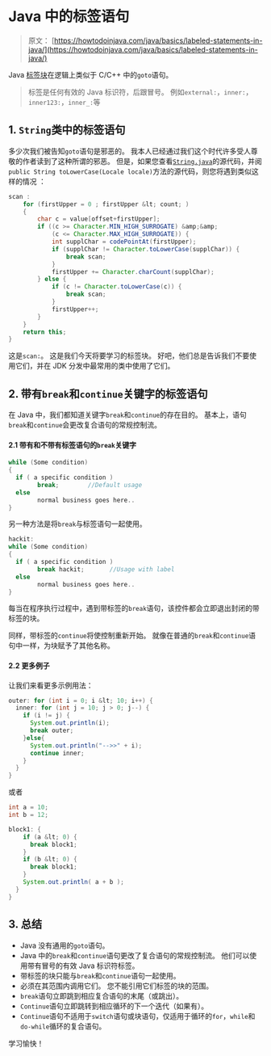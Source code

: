# Java 中的标签语句

> 原文： [https://howtodoinjava.com/java/basics/labeled-statements-in-java/](https://howtodoinjava.com/java/basics/labeled-statements-in-java/)

Java [标签块](https://docs.oracle.com/javase/specs/jls/se7/html/jls-14.html#jls-14.15)在逻辑上类似于 C/C++ 中的`goto`语句。

> 标签是任何有效的 Java 标识符，后跟冒号。 例如`external:`，`inner:`，`inner123:`，`inner_:`等

## 1\. `String`类中的标签语句

多少次我们被告知`goto`语句是邪恶的。 我本人已经通过我们这个时代许多受人尊敬的作者读到了这种所谓的邪恶。 但是，如果您查看[`String.java`](http://www.docjar.com/html/api/java/lang/String.java.html)的源代码，并阅`public String toLowerCase(Locale locale)`方法的源代码，则您将遇到类似这样的情况 ：

```java
scan :
    for (firstUpper = 0 ; firstUpper &lt; count; ) 
    {
        char c = value[offset+firstUpper];
        if ((c >= Character.MIN_HIGH_SURROGATE) &amp;&amp;
            (c <= Character.MAX_HIGH_SURROGATE)) {
            int supplChar = codePointAt(firstUpper);
            if (supplChar != Character.toLowerCase(supplChar)) {
                break scan;
            }
            firstUpper += Character.charCount(supplChar);
        } else {
            if (c != Character.toLowerCase(c)) {
                break scan;
            }
            firstUpper++;
        }
    }
    return this;
}

```

这是`scan:`。 这是我们今天将要学习的标签块。 好吧，他们总是告诉我们不要使用它们，并在 JDK 分发中最常用的类中使用了它们。

## 2\. 带有`break`和`continue`关键字的标签语句

在 Java 中，我们都知道关键字`break`和`continue`的存在目的。 基本上，语句`break`和`continue`会更改复合语句的常规控制流。

#### 2.1 带有和不带有标签语句的`break`关键字

```java
while (Some condition) 
{
  if ( a specific condition ) 
  		break;        //Default usage
  else
  		normal business goes here..
}

```

另一种方法是将`break`与标签语句一起使用。

```java
hackit:
while (Some condition) 
{
  if ( a specific condition ) 
  		break hackit;       //Usage with label
  else
  		normal business goes here..
}

```

每当在程序执行过程中，遇到带标签的`break`语句，该控件都会立即退出封闭的带标签的块。

同样，带标签的`continue`将使控制重新开始。 就像在普通的`break`和`continue`语句中一样，为块赋予了其他名称。

#### 2.2 更多例子

让我们来看更多示例用法：

```java
outer: for (int i = 0; i &lt; 10; i++) {
  inner: for (int j = 10; j > 0; j--) {
    if (i != j) {
      System.out.println(i);
      break outer;
    }else{
      System.out.println("-->>" + i);
      continue inner;
    }
  }
}

```

或者

```java
int a = 10;
int b = 12;

block1: {
    if (a &lt; 0) {
      break block1;
    }
    if (b &lt; 0) {
      break block1;
    }
    System.out.println( a + b );
  }
}

```

## 3\. 总结

*   Java 没有通用的`goto`语句。
*   Java 中的`break`和`continue`语句更改了复合语句的常规控制流。 他们可以使用带有冒号的有效 Java 标识符标签。
*   带标签的块只能与`break`和`continue`语句一起使用。
*   必须在其范围内调用它们。 您不能引用它们标签的块的范围。
*   `break`语句立即跳到相应复合语句的末尾（或跳出）。
*   `Continue`语句立即跳转到相应循环的下一个迭代（如果有）。
*   `Continue`语句不适用于`switch`语句或块语句，仅适用于循环的`for`，`while`和`do-while`循环的复合语句。

学习愉快！